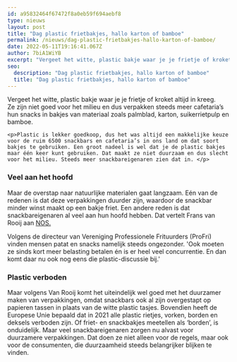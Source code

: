 ```yaml
---
id: a95832464f67472f8a0eb59f694aebf8
type: nieuws
layout: post
title: "Dag plastic frietbakjes, hallo karton of bamboe"
permalink: /nieuws/dag-plastic-frietbakjes-hallo-karton-of-bamboe/
date: 2022-05-11T19:16:41.067Z
author: 7biA1WiYB
excerpt: "Vergeet het witte, plastic bakje waar je je frietje of kroket altijd in kreeg. Ze zijn niet goed voor het milieu en dus verpakken steeds meer cafetaria’s hun snacks in bakjes van materiaal zoals palmblad, karton, suikerrietpulp en bamboe.   "
seo:
  description: "Dag plastic frietbakjes, hallo karton of bamboe"
  title: "Dag plastic frietbakjes, hallo karton of bamboe"
---
```

Vergeet het witte, plastic bakje waar je je frietje of kroket altijd in kreeg. Ze zijn niet goed voor het milieu en dus verpakken steeds meer cafetaria’s hun snacks in bakjes van materiaal zoals palmblad, karton, suikerrietpulp en bamboe.   

    <p>Plastic is lekker goedkoop, dus het was altijd een makkelijke keuze voor de ruim 6500 snackbars en cafetaria’s in ons land om dat soort bakjes te gebruiken. Een groot nadeel is wel dat je de plastic bakjes maar één keer kunt gebruiken. Dat maakt ze niet duurzaam en dus slecht voor het milieu. Steeds meer snackbareigenaren zien dat in. </p>
<h3>Veel aan het hoofd</h3>
<p>Maar de overstap naar natuurlijke materialen gaat langzaam. Eén van de redenen is dat deze verpakkingen duurder zijn, waardoor de snackbar minder winst maakt op een bakje friet. Een andere reden is dat snackbareigenaren al veel aan hun hoofd hebben. Dat vertelt Frans van Rooij aan <a href="https://nos.nl/artikel/2284376-wit-plastic-frietbakje-maakt-plaats-voor-verpakking-van-palmblad-of-bamboe.html" target="_blank">NOS.</a></p>
<p>Volgens de directeur van Vereniging Professionele Frituurders (ProFri) vinden mensen patat en snacks namelijk steeds ongezonder. 'Ook moeten ze sinds kort meer belasting betalen én is er heel veel concurrentie. En dan komt daar nu ook nog eens die plastic-discussie bij.'</p>
<h3>Plastic verboden</h3>
<p>Maar volgens Van Rooij komt het uiteindelijk wel goed met het duurzamer maken van verpakkingen, omdat snackbars ook al zijn overgestapt op papieren tassen in plaats van de witte plastic tasjes. Bovendien heeft de Europese Unie bepaald dat in 2021 alle plastic rietjes, vorken, borden en deksels verboden zijn. Of friet- en snackbakjes meetellen als ‘borden’, is onduidelijk. Maar veel snackbareigenaren zorgen nu alvast voor duurzamere verpakkingen. Dat doen ze niet alleen voor de regels, maar ook voor de consumenten, die duurzaamheid steeds belangrijker blijken te vinden.</p>  
